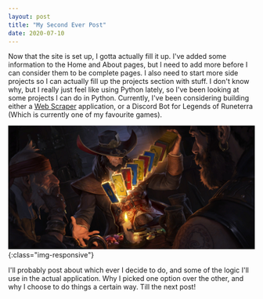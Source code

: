 ```yaml
---
layout: post
title: "My Second Ever Post"
date: 2020-07-10
---
```


Now that the site is set up, I gotta actually fill it up. I've added some information to the Home and About pages, but I need to add more before I can consider them to 
be complete pages. I also need to start more side projects so I can actually fill up the projects section with stuff. I don't know why, but I really just feel like using Python lately, so I've been looking at some projects I can do in Python. Currently, I've been considering building either a <a href="https://en.wikipedia.org/wiki/Web_scraping" target="_blank">Web Scraper</a> application, or a Discord Bot for Legends of Runeterra (Which is currently one of my favourite games). 

![A picture of Twisted Fate](/images/twistedfate.jpg){:class="img-responsive"}

I'll probably post about which ever I decide to do, and some of the logic I'll use in the actual application. Why I picked one option over the other, and why I choose to do things a certain way. Till the next post!